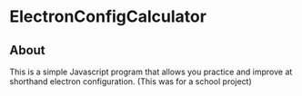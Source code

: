 # ElectronConfigCalculator

## About
This is a simple Javascript program that allows you practice and improve at shorthand electron configuration. (This was for a school project)
